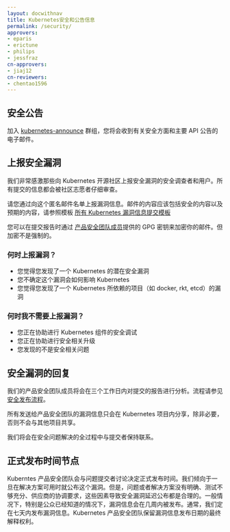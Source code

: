 ```yaml
---
layout: docwithnav
title: Kubernetes安全和公告信息
permalink: /security/
approvers:
- eparis
- erictune
- philips
- jessfraz
cn-approvers:
- jiaj12
cn-reviewers:
- chentao1596
---
```



## 安全公告

加入 [kubernetes-announce](https://groups.google.com/forum/#!forum/kubernetes-announce) 群组，您将会收到有关安全方面和主要 API 公告的电子邮件。


## 上报安全漏洞



我们非常感激那些向 Kubernetes 开源社区上报安全漏洞的安全调查者和用户。所有提交的信息都会被社区志愿者仔细审查。



请您通过向这个匿名邮件名单上报漏洞信息。邮件的内容应该包括安全的内容以及预期的内容，请参照模板 [所有 Kubernetes 漏洞信息提交模板](https://git.k8s.io/kubernetes/.github/ISSUE_TEMPLATE.md)


您可以在提交报告时通过 [产品安全团队成员](https://git.k8s.io/community/contributors/devel/security-release-process.md#product-security-team-pst)提供的 GPG 密钥来加密你的邮件。但加密不是强制的。


### 何时上报漏洞？


- 您觉得您发现了一个 Kubernetes 的潜在安全漏洞
- 您不确定这个漏洞会如何影响 Kubernetes
- 您觉得您发现了一个 Kubernetes 所依赖的项目（如 docker, rkt, etcd）的漏洞


### 何时我不需要上报漏洞？


- 您正在协助进行 Kubernetes 组件的安全调试
- 您正在协助进行安全相关升级
- 您发现的不是安全相关问题


## 安全漏洞的回复


我们的产品安全团队成员将会在三个工作日内对提交的报告进行分析。流程请参见 [安全发布流程](https://git.k8s.io/community/contributors/devel/security-release-process.md#product-security-team-pst)。


所有发送给产品安全团队的漏洞信息只会在 Kubernetes 项目内分享，除非必要，否则不会与其他项目共享。


我们将会在安全问题解决的全过程中与提交者保持联系。


## 正式发布时间节点


Kuberntes 产品安全团队会与问题提交者讨论决定正式发布时间。我们倾向于一旦在解决方案可用时就公布这个漏洞。但是，问题或者解决方案没有明确、测试不够充分、供应商的协调要求，这些因素导致安全漏洞延迟公布都是合理的。一般情况下，特别是公众已经知道的情况下，漏洞信息会在几周内被发布。通常，我们定在七天内发布漏洞信息。Kubernetes 产品安全团队保留漏洞信息发布日期的最终解释权利。
